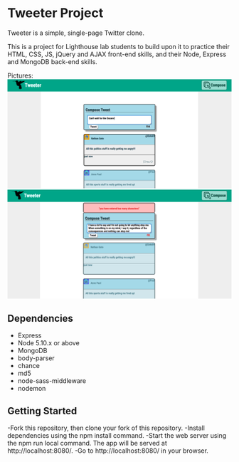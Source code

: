 # Tweeter Project

Tweeter is a simple, single-page Twitter clone.

This is a project for Lighthouse lab students to build upon it to practice their HTML, CSS, JS, jQuery and AJAX front-end skills, and their Node, Express and MongoDB back-end skills.

Pictures:
![New Tweet](https://github.com/trabnett/tweeter/blob/master/Pics/Tweeter-Tim%20Rabnett-New%20Tweet.png)
![Warning](https://github.com/trabnett/tweeter/blob/master/Pics/Tweeter-Tim%20Rabnett-Warning.png)

## Dependencies

- Express
- Node 5.10.x or above
- MongoDB
- body-parser
- chance
- md5
- node-sass-middleware
- nodemon

## Getting Started

-Fork this repository, then clone your fork of this repository.
-Install dependencies using the npm install command.
-Start the web server using the npm run local command. The app will be served at http://localhost:8080/.
-Go to http://localhost:8080/ in your browser.